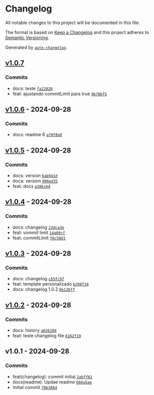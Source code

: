 # Changelog

All notable changes to this project will be documented in this file.

The format is based on [Keep a Changelog](https://keepachangelog.com/en/1.0.0/)
and this project adheres to [Semantic Versioning](https://semver.org/spec/v2.0.0.html).

Generated by [`auto-changelog`](https://github.com/CookPete/auto-changelog).

## [v1.0.7](https://github.com/leoviana00/lab-auto-changelog/compare/v1.0.6...v1.0.7)

### Commits

- docs: teste [`fa22020`](https://github.com/leoviana00/lab-auto-changelog/commit/fa22020ea88800bcaff32b8a83d608360aca8d0c)
- feat: ajustando commitLimit para true [`9b70bf5`](https://github.com/leoviana00/lab-auto-changelog/commit/9b70bf504bfcb8fd9a95defbb885766672a9cc8b)

## [v1.0.6](https://github.com/leoviana00/lab-auto-changelog/compare/v1.0.5...v1.0.6) - 2024-09-28

### Commits

- docs: readme 6 [`a70f8e0`](https://github.com/leoviana00/lab-auto-changelog/commit/a70f8e05f1b0a3b7a0a696404103af9597bc18fa)

## [v1.0.5](https://github.com/leoviana00/lab-auto-changelog/compare/v1.0.4...v1.0.5) - 2024-09-28

### Commits

- docs: version [`6ab941d`](https://github.com/leoviana00/lab-auto-changelog/commit/6ab941d7090190d5582e3b0826c4f09fffd2726b)
- doca: version [`998ed35`](https://github.com/leoviana00/lab-auto-changelog/commit/998ed358eaf4bf7ececd802ddeb4160347166c11)
- feat: docs [`a38bc64`](https://github.com/leoviana00/lab-auto-changelog/commit/a38bc648be45f8f5338d8e5855cc37603fd48055)

## [v1.0.4](https://github.com/leoviana00/lab-auto-changelog/compare/v1.0.3...v1.0.4) - 2024-09-28

### Commits

- docs: changelog [`23dca3e`](https://github.com/leoviana00/lab-auto-changelog/commit/23dca3eb28d22ae9ff217c6d49d5324460d35826)
- feat: vommit limit [`14a09cf`](https://github.com/leoviana00/lab-auto-changelog/commit/14a09cf16dd0f05e3ebdfeb926ec49b77ef038ed)
- feat: commitLImit [`f8c50d1`](https://github.com/leoviana00/lab-auto-changelog/commit/f8c50d12ff07247f72c85a27e7bb1a5ac1579459)

## [v1.0.3](https://github.com/leoviana00/lab-auto-changelog/compare/v1.0.2...v1.0.3) - 2024-09-28

### Commits

- docs: changelog [`cb5fc97`](https://github.com/leoviana00/lab-auto-changelog/commit/cb5fc974a81a6fb406da90bc287740438741ecf4)
- feat: template personalizado [`b298f34`](https://github.com/leoviana00/lab-auto-changelog/commit/b298f341e5e706dfcc96f96d1d6462907dc85fd1)
- docs: changelog 1.0.2 [`6b126ff`](https://github.com/leoviana00/lab-auto-changelog/commit/6b126ff4b8fd0711a58aab1a2f101ea826d2eec6)

## [v1.0.2](https://github.com/leoviana00/lab-auto-changelog/compare/v1.0.1...v1.0.2) - 2024-09-28

### Commits

- docs: history [`a026204`](https://github.com/leoviana00/lab-auto-changelog/commit/a0262041ad8c4933babff6a676f5605142069d74)
- feat: teste changelog file [`6162f19`](https://github.com/leoviana00/lab-auto-changelog/commit/6162f19f4348805b5769f9704afe0cfe76c44029)

## v1.0.1 - 2024-09-28

### Commits

- feat(changelog): commit initial [`2abff61`](https://github.com/leoviana00/lab-auto-changelog/commit/2abff61f5a7dd903bd8b9bf92d2798c442028f9b)
- docs(readme): Updae readme [`666a5ae`](https://github.com/leoviana00/lab-auto-changelog/commit/666a5ae06daaad3f0e0a7ccb892db55a47e21692)
- Initial commit [`70b3864`](https://github.com/leoviana00/lab-auto-changelog/commit/70b3864fb5ece1d0eb87828d1b8b99bb3939621c)
